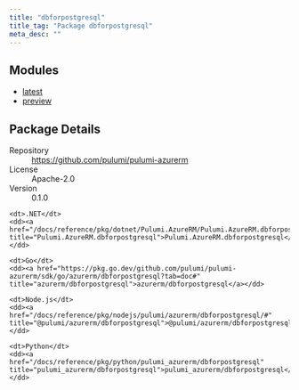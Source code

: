 ```yaml
---
title: "dbforpostgresql"
title_tag: "Package dbforpostgresql"
meta_desc: ""
---
```


<!-- WARNING: this file was generated by Pulumi Docs Generator. -->
<!-- Do not edit by hand unless you're certain you know what you are doing! -->



<h2 id="modules">Modules</h2>
<ul class="api">
    <li><a href="latest/" title="latest"><span class="symbol module"></span>latest</a></li>
    <li><a href="preview/" title="preview"><span class="symbol module"></span>preview</a></li>
</ul>

<h2 id="package-details">Package Details</h2>
<dl class="package-details">
	<dt>Repository</dt>
	<dd><a href="https://github.com/pulumi/pulumi-azurerm">https://github.com/pulumi/pulumi-azurerm</a></dd>
	<dt>License</dt>
	<dd>Apache-2.0</dd>
	<dt>Version</dt>
	<dd>0.1.0</dd>
</dl>



<dl class="tabular">

    <dt>.NET</dt>
    <dd><a href="/docs/reference/pkg/dotnet/Pulumi.AzureRM/Pulumi.AzureRM.dbforpostgresql.html" title="Pulumi.AzureRM.dbforpostgresql">Pulumi.AzureRM.dbforpostgresql</a></dd>

    <dt>Go</dt>
    <dd><a href="https://pkg.go.dev/github.com/pulumi/pulumi-azurerm/sdk/go/azurerm/dbforpostgresql?tab=doc#" title="azurerm/dbforpostgresql">azurerm/dbforpostgresql</a></dd>

    <dt>Node.js</dt>
    <dd><a href="/docs/reference/pkg/nodejs/pulumi/azurerm/dbforpostgresql/#" title="@pulumi/azurerm/dbforpostgresql">@pulumi/azurerm/dbforpostgresql</a></dd>

    <dt>Python</dt>
    <dd><a href="/docs/reference/pkg/python/pulumi_azurerm/dbforpostgresql" title="pulumi_azurerm/dbforpostgresql">pulumi_azurerm/dbforpostgresql</a></dd>

</dl>

